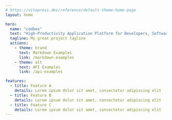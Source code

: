 ```yaml
---
# https://vitepress.dev/reference/default-theme-home-page
layout: home

hero:
  name: "codbex"
  text: "High-Productivity Application Platform for Developers, Software Vendors and Enterprises"
  tagline: My great project tagline
  actions:
    - theme: brand
      text: Markdown Examples
      link: /markdown-examples
    - theme: alt
      text: API Examples
      link: /api-examples

features:
  - title: Feature A
    details: Lorem ipsum dolor sit amet, consectetur adipiscing elit
  - title: Feature B
    details: Lorem ipsum dolor sit amet, consectetur adipiscing elit
  - title: Feature C
    details: Lorem ipsum dolor sit amet, consectetur adipiscing elit
---
```



